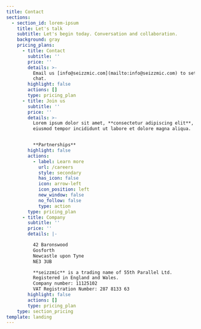 ```yaml
---
title: Contact
sections:
  - section_id: lorem-ipsum
    title: Let's talk
    subtitle: Let's begin today. Conversation and collaboration.
    background: gray
    pricing_plans:
      - title: Contact
        subtitle: ''
        price: ''
        details: >-
          Email us [info@seizzmic.com](mailto:info@seizzmic.com) to set up a
          chat.
        highlight: false
        actions: []
        type: pricing_plan
      - title: Join us
        subtitle: ''
        price: ''
        details: >-
          Lorem ipsum dolor sit amet, **consectetur adipiscing elit**, sed do
          eiusmod tempor incididunt ut labore et dolore magna aliqua.


          **Partnerships**
        highlight: false
        actions:
          - label: Learn more
            url: /careers
            style: secondary
            has_icon: false
            icon: arrow-left
            icon_position: left
            new_window: false
            no_follow: false
            type: action
        type: pricing_plan
      - title: Company
        subtitle: ''
        price: ''
        details: |-

          42 Baronswood  
          Gosforth  
          Newcastle upon Tyne  
          NE3 3UB  

          **seizzmic** is a trading name of 55th Parallel Ltd.  
          Registered in England and Wales.  
          Company number: 11125102  
          VAT Registration Number: 287 8133 63
        highlight: false
        actions: []
        type: pricing_plan
    type: section_pricing
template: landing
---
```


